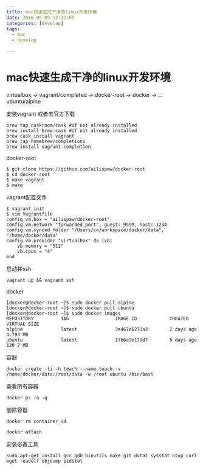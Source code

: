 ```yaml
---
title: mac快速生成干净的linux开发环境
date: 2016-05-09 17:13:05
categories: [develop]
tags: 
  - mac
  - develop

---
```


# mac快速生成干净的linux开发环境


virtualbox -> vagrant/completed -> docker-root -> docker -> ... ubuntu/alpine 

安装vagrant 或者去官方下载

```
brew tap caskroom/cask #if not already installed
brew install brew-cask #if not already installed
brew cask install vagrant
brew tap homebrew/completions
brew install vagrant-completion

```

docker-root

```
$ git clone https://github.com/ailispaw/docker-root
$ cd docker-root
$ make vagrant
$ make

```

vagrant配置文件

```
$ vagrant init
$ vim Vagrantfile
config.vm.box = "ailispaw/docker-root"
config.vm.network "forwarded_port", guest: 9999, host: 1234
config.vm.synced_folder "/Users/ce/workspace/docker/data", "/home/docker/data"
config.vm.provider "virtualbox" do |vb|
    vb.memory = "512"
    vb.cpus = "4"
end

```

启动并ssh

```
vagrant up && vagrant ssh
```

docker

```
[docker@docker-root ~]$ sudo docker pull alpine
[docker@docker-root ~]$ sudo docker pull ubuntu
[docker@docker-root ~]$ sudo docker images
REPOSITORY          TAG                 IMAGE ID            CREATED             VIRTUAL SIZE
alpine              latest              3e467a6273a3        2 days ago          4.793 MB
ubuntu              latest              17b6a9e179d7        5 days ago          120.7 MB
```

容器

```
docker create -ti -h teach --name teach -v /home/docker/data:/root/data -w /root ubuntu /bin/bash
```

查看所有容器
```
docker ps -a -q
```

删除容器

```
docker rm container_id
```

```
docker attach
```

安装必备工具

```
sudo apt-get install gcc gdb binutils make git dstat sysstat htop curl wget readelf objdump pidstat
```




